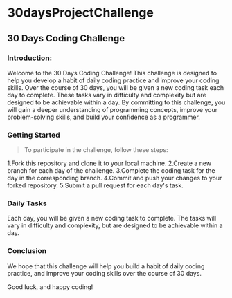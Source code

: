 # 30daysProjectChallenge

## 30 Days Coding Challenge

### Introduction:

Welcome to the 30 Days Coding Challenge! This challenge is designed to help you develop a habit of daily coding practice and improve your coding skills. Over the course of 30 days, you will be given a new coding task each day to complete. These tasks vary in difficulty and complexity but are designed to be achievable within a day. By committing to this challenge, you will gain a deeper understanding of programming concepts, improve your problem-solving skills, and build your confidence as a programmer.

### Getting Started
> To participate in the challenge, follow these steps:

1.Fork this repository and clone it to your local machine.
2.Create a new branch for each day of the challenge.
3.Complete the coding task for the day in the corresponding branch.
4.Commit and push your changes to your forked repository.
5.Submit a pull request for each day's task.

### Daily Tasks
Each day, you will be given a new coding task to complete. The tasks will vary in difficulty and complexity, but are designed to be achievable within a day.

### Conclusion

We hope that this challenge will help you build a habit of daily coding practice, and improve your coding skills over the course of 30 days.

Good luck, and happy coding!
